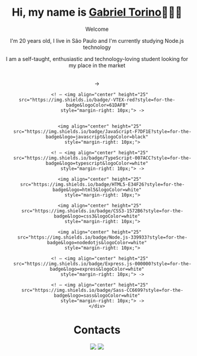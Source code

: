 <div>
  <h1 align="center">Hi, my name is <a href="https://www.linkedin.com/in/gabriel-zanotti-torino/">Gabriel Torino</a>🧑🏻‍💻</h1>
  <p align="center">Welcome</a>
  <p align="center">I'm 20 years old, I live in São Paulo and I'm currently studying Node.js technology</h2>
  <p align="center">I am a self-taught, enthusiastic and technology-loving student looking for my place in the market
  
</div>

<div>
    <div align="center">
      <br>
      <!– <img align="center" height="25"
        src="https://img.shields.io/badge/React-20232A?style=for-the-badge&logo=react&logoColor=61DAFB"
        style="margin-right: 10px;"> ->
      
      
      <! – <img align="center" height="25" src="https://img.shields.io/badge/-VTEX-red?style=for-the-badge&logoColor=61DAFB"
        style="margin-right: 10px;"> ->
      
      
      <img align="center" height="25"
        src="https://img.shields.io/badge/JavaScript-F7DF1E?style=for-the-badge&logo=javascript&logoColor=black"
        style="margin-right: 10px;">
      
      <! – <img align="center" height="25"
        src="https://img.shields.io/badge/TypeScript-007ACC?style=for-the-badge&logo=typescript&logoColor=white"
        style="margin-right: 10px;"> ->
      
      <img align="center" height="25"
        src="https://img.shields.io/badge/HTML5-E34F26?style=for-the-badge&logo=html5&logoColor=white"
        style="margin-right: 10px;">
      
      <img align="center" height="25"
        src="https://img.shields.io/badge/CSS3-1572B6?style=for-the-badge&logo=css3&logoColor=white"
        style="margin-right: 10px;">
      
      <img align="center" height="25"
        src="https://img.shields.io/badge/Node.js-339933?style=for-the-badge&logo=nodedotjs&logoColor=white"
        style="margin-right: 10px;">
      
      <! – <img align="center" height="25"
        src="https://img.shields.io/badge/Express.js-000000?style=for-the-badge&logo=express&logoColor=white"
        style="margin-right: 10px;"> ->
      
      <! – <img align="center" height="25"
        src="https://img.shields.io/badge/Sass-CC6699?style=for-the-badge&logo=sass&logoColor=white"
        style="margin-right: 10px;"> ->
    </div>

<h1 align="center">Contacts</h1>
  
  <div align="center">
  <a href="https://www.linkedin.com/in/gabriel-zanotti-torino" target="_blank"><img src="https://img.shields.io/badge/-LinkedIn-%230077B5?style=for-the-badge&logo=linkedin&logoColor=white" target="_blank"></a> 
  <a href="mailto:gabs.zanotti.torino@gmail.com"><img src="https://img.shields.io/badge/-Gmail-%23333?style=for-the-badge&logo=gmail&logoColor=white" target="_blank"></a>
</div>
  
</div>
